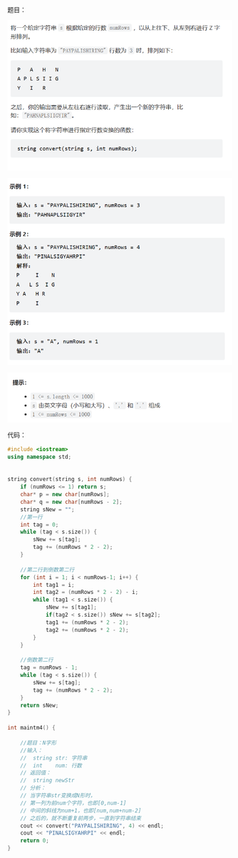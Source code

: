 题目：

![image-20230302141023394](6.N字形变换/img/image-20230302141023394.png)

![image-20230302141036103](6.N字形变换/img/image-20230302141036103.png)

![image-20230302141044188](6.N字形变换/img/image-20230302141044188.png)

代码：

```c++
#include <iostream>
using namespace std;


string convert(string s, int numRows) {
	if (numRows <= 1) return s;
	char* p = new char[numRows];
	char* q = new char[numRows - 2];
	string sNew = "";
	//第一行
	int tag = 0;
	while (tag < s.size()) {
		sNew += s[tag];
		tag += (numRows * 2 - 2);
	}

	//第二行到倒数第二行
	for (int i = 1; i < numRows-1; i++) {
		int tag1 = i;
		int tag2 = (numRows * 2 - 2) - i;
		while (tag1 < s.size()) {
			sNew += s[tag1];
			if(tag2 < s.size()) sNew += s[tag2];
			tag1 += (numRows * 2 - 2);
			tag2 += (numRows * 2 - 2);
		}
	}

	//倒数第二行
	tag = numRows - 1;
	while (tag < s.size()) {
		sNew += s[tag];
		tag += (numRows * 2 - 2);
	}
	return sNew;
}

int maintm4() {

	//题目：N字形
	//输入：
	//	string str: 字符串
	//  int    num: 行数
	// 返回值：
	//  string newStr
	// 分析：
	// 当字符串str变换成N形时，
	// 第一列为前num个字符，也即[0,num-1]
	// 中间的斜线为num+1，也即[num,num+num-2]
	// 之后的，就不断重复前两步，一直到字符串结束
	cout << convert("PAYPALISHIRING", 4) << endl;
	cout << "PINALSIGYAHRPI" << endl;
	return 0;
}
```

